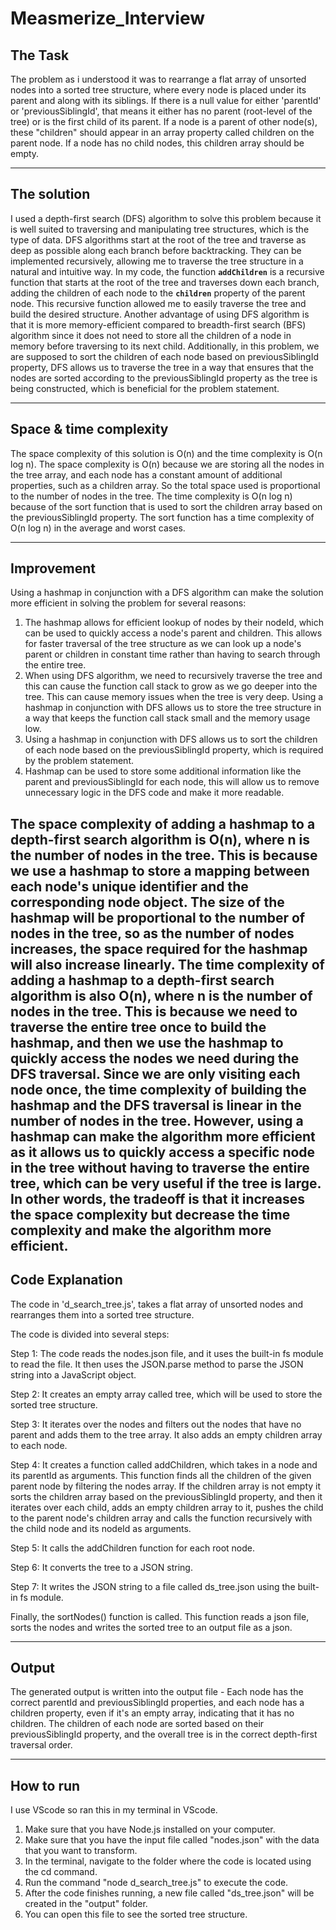 # Measmerize_Interview

The Task
--------------------

The problem as i understood it was to rearrange a flat array of unsorted nodes into a sorted tree structure, where every node is placed under its parent and along with its siblings.
If there is a null value for either 'parentId' or 'previousSiblingId', that means it either has no parent (root-level of the tree) or is the first child of its parent.
If a node is a parent of other node(s), these "children" should appear in an array property called children on the parent node. If a node has no child nodes, this children array should be empty.

--------------------
The solution
--------------------
I used a depth-first search (DFS) algorithm to solve this problem because it is well suited to traversing and manipulating tree structures, which is the type of data. DFS algorithms start at the root of the tree and traverse as deep as possible along each branch before backtracking.
They can be implemented recursively, allowing me to traverse the tree structure in a natural and intuitive way. In my code, the function **`addChildren`** is a recursive function that starts at the root of the tree and traverses down each branch, adding the children of each node to the **`children`** property of the parent node. 
This recursive function allowed me to easily traverse the tree and build the desired structure.
Another advantage of using DFS algorithm is that it is more memory-efficient compared to breadth-first search (BFS) algorithm since it does not need to store all the children of a node in memory before traversing to its next child.
Additionally, in this problem, we are supposed to sort the children of each node based on previousSiblingId property, DFS allows us to traverse the tree in a way that ensures that the nodes are sorted according to the previousSiblingId property as the tree is being constructed, which is beneficial for the problem statement.


--------------------
Space & time complexity
--------------------
The space complexity of this solution is O(n) and the time complexity is O(n log n).
The space complexity is O(n) because we are storing all the nodes in the tree array, and each node has a constant amount of additional properties, such as a children array. So the total space used is proportional to the number of nodes in the tree.
The time complexity is O(n log n) because of the sort function that is used to sort the children array based on the previousSiblingId property. The sort function has a time complexity of O(n log n) in the average and worst cases.

--------------------
Improvement
---------------------
Using a hashmap in conjunction with a DFS algorithm can make the solution more efficient in solving the problem for several reasons:

1. The hashmap allows for efficient lookup of nodes by their nodeId, which can be used to quickly access a node's parent and children. This allows for faster traversal of the tree structure as we can look up a node's parent or children in constant time rather than having to search through the entire tree.
2. When using DFS algorithm, we need to recursively traverse the tree and this can cause the function call stack to grow as we go deeper into the tree. This can cause memory issues when the tree is very deep. Using a hashmap in conjunction with DFS allows us to store the tree structure in a way that keeps the function call stack small and the memory usage low.
3. Using a hashmap in conjunction with DFS allows us to sort the children of each node based on the previousSiblingId property, which is required by the problem statement.
4. Hashmap can be used to store some additional information like the parent and previousSiblingId for each node, this will allow us to remove unnecessary logic in the DFS code and make it more readable.

The space complexity of adding a hashmap to a depth-first search algorithm is O(n), where n is the number of nodes in the tree. This is because we use a hashmap to store a mapping between each node's unique identifier and the corresponding node object. The size of the hashmap will be proportional to the number of nodes in the tree, so as the number of nodes increases, the space required for the hashmap will also increase linearly.
The time complexity of adding a hashmap to a depth-first search algorithm is also O(n), where n is the number of nodes in the tree. This is because we need to traverse the entire tree once to build the hashmap, and then we use the hashmap to quickly access the nodes we need during the DFS traversal. Since we are only visiting each node once, the time complexity of building the hashmap and the DFS traversal is linear in the number of nodes in the tree.
However, using a hashmap can make the algorithm more efficient as it allows us to quickly access a specific node in the tree without having to traverse the entire tree, which can be very useful if the tree is large. In other words, the tradeoff is that it increases the space complexity but decrease the time complexity and make the algorithm more efficient.
----------------------
Code Explanation 
----------------------
The code in 'd_search_tree.js', takes a flat array of unsorted nodes and rearranges them into a sorted tree structure. 

The code is divided into several steps:

Step 1: The code reads the nodes.json file, and it uses the built-in fs module to read the file. It then uses the JSON.parse method to parse the JSON string into a JavaScript object.

Step 2: It creates an empty array called tree, which will be used to store the sorted tree structure.

Step 3: It iterates over the nodes and filters out the nodes that have no parent and adds them to the tree array. It also adds an empty children array to each node.

Step 4: It creates a function called addChildren, which takes in a node and its parentId as arguments. This function finds all the children of the given parent node by filtering the nodes array. If the children array is not empty it sorts the children array based on the previousSiblingId property, and then it iterates over each child, adds an empty children array to it, pushes the child to the parent node's children array and calls the function recursively with the child node and its nodeId as arguments.

Step 5: It calls the addChildren function for each root node.

Step 6: It converts the tree to a JSON string.

Step 7: It writes the JSON string to a file called ds_tree.json using the built-in fs module.

Finally, the sortNodes() function is called. This function reads a json file, sorts the nodes and writes the sorted tree to an output file as a json.

----------------------
Output
----------------------
The generated output is written into the output file - Each node has the correct parentId and previousSiblingId properties, and each node has a children property, even if it's an empty array, indicating that it has no children. 
The children of each node are sorted based on their previousSiblingId property, and the overall tree is in the correct depth-first traversal order.

----------------------
How to run
----------------------
I use VScode so ran this in my terminal in VScode.

1. Make sure that you have Node.js installed on your computer.
2. Make sure that you have the input file called "nodes.json" with the data that you want to transform.
3. In the terminal, navigate to the folder where the code is located using the cd command.
4. Run the command "node d_search_tree.js" to execute the code.
5. After the code finishes running, a new file called "ds_tree.json" will be created in the "output" folder.
6. You can open this file to see the sorted tree structure.
